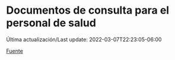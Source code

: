 # Documentos de consulta para el personal de salud

Última actualización/Last update: 2022-03-07T22:23:05-06:00

 [Fuente](https://coronavirus.gob.mx/personal-de-salud/documentos-de-consulta/)
